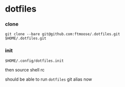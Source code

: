 # dotfiles

### clone 
```
git clone --bare git@github.com:ftmoose/.dotfiles.git $HOME/.dotfiles.git
```

### init
```
$HOME/.config/dotfiles.init
```

then source shell rc

should be able to run `dotfiles` git alias now
